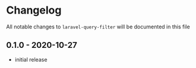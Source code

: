 # Changelog

All notable changes to `laravel-query-filter` will be documented in this file

## 0.1.0 - 2020-10-27

- initial release
